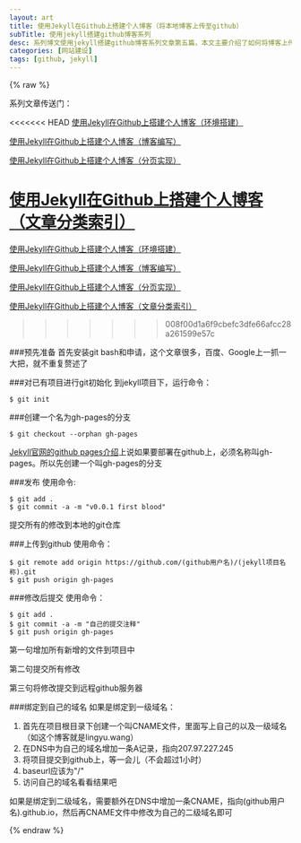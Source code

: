 ```yaml
---
layout: art
title: 使用Jekyll在Github上搭建个人博客（将本地博客上传至github）
subTitle: 使用jekyll搭建github博客系列
desc: 系列博文使用jekyll搭建github博客系列文章第五篇，本文主要介绍了如何将博客上传至github，由github托管
categories: [网站建设]
tags: [github, jekyll]
---
```


{% raw %}

系列文章传送门：

<<<<<<< HEAD
[使用Jekyll在Github上搭建个人博客（环境搭建）](http://lingyu.wang#/art/blog/2014/01/25/jekyll-1/)

[使用Jekyll在Github上搭建个人博客（博客编写）](http://lingyu.wang#/art/blog/2014/01/27/jekyll-2/)

[使用Jekyll在Github上搭建个人博客（分页实现）](http://lingyu.wang#/art/blog/2014/02/06/jekyll-3/)

[使用Jekyll在Github上搭建个人博客（文章分类索引）](http://lingyu.wang#/art/blog/2014/02/06/jekyll-4/)
=======
[使用Jekyll在Github上搭建个人博客（环境搭建）](http://skyinlayer.com/blog/2014/01/25/jekyll-1/)

[使用Jekyll在Github上搭建个人博客（博客编写）](http://skyinlayer.com/blog/2014/01/27/jekyll-2/)

[使用Jekyll在Github上搭建个人博客（分页实现）](http://skyinlayer.com/blog/2014/02/06/jekyll-3/)

[使用Jekyll在Github上搭建个人博客（文章分类索引）](http://skyinlayer.com/blog/2014/02/06/jekyll-4/)
>>>>>>> 008f00d1a6f9cbefc3dfe66afcc28a261599e57c

###预先准备
首先安装git bash和申请，这个文章很多，百度、Google上一抓一大把，就不重复赘述了

###对已有项目进行git初始化
到jekyll项目下，运行命令：
```shell
$ git init
```

###创建一个名为gh-pages的分支
```shell
$ git checkout --orphan gh-pages
```
[Jekyll官网的github pages介绍](http://jekyllrb.com/docs/github-pages/)上说如果要部署在github上，必须名称叫gh-pages。所以先创建一个叫gh-pages的分支

###发布
使用命令:
```shell
$ git add .
$ git commit -a -m "v0.0.1 first blood"
```
提交所有的修改到本地的git仓库

###上传到github
使用命令：
```shell
$ git remote add origin https://github.com/(github用户名)/(jekyll项目名称).git
$ git push origin gh-pages
```

###修改后提交
使用命令：
```shell
$ git add .
$ git commit -a -m "自己的提交注释"
$ git push origin gh-pages
```
第一句增加所有新增的文件到项目中

第二句提交所有修改

第三句将修改提交到远程github服务器

###绑定到自己的域名
如果是绑定到一级域名：
1. 首先在项目根目录下创建一个叫CNAME文件，里面写上自己的以及一级域名（如这个博客就是lingyu.wang）
2. 在DNS中为自己的域名增加一条A记录，指向207.97.227.245
3. 将项目提交到github上，等一会儿（不会超过1小时）
4. baseurl应该为"/"
5. 访问自己的域名看看结果吧

如果是绑定到二级域名，需要额外在DNS中增加一条CNAME，指向(github用户名).github.io，然后再CNAME文件中修改为自己的二级域名即可

{% endraw %}